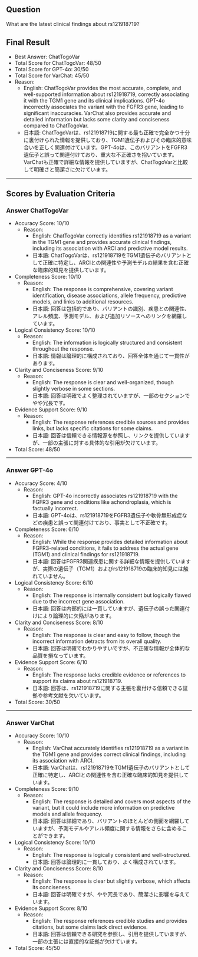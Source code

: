 ## Question

What are the latest clinical findings about rs121918719?

## Final Result

- Best Answer: ChatTogoVar
- Total Score for ChatTogoVar: 48/50
- Total Score for GPT-4o: 30/50
- Total Score for VarChat: 45/50
- Reason:
  - English: ChatTogoVar provides the most accurate, complete, and well-supported information about rs121918719, correctly associating it with the TGM1 gene and its clinical implications. GPT-4o incorrectly associates the variant with the FGFR3 gene, leading to significant inaccuracies. VarChat also provides accurate and detailed information but lacks some clarity and conciseness compared to ChatTogoVar.
  - 日本語: ChatTogoVarは、rs121918719に関する最も正確で完全かつ十分に裏付けられた情報を提供しており、TGM1遺伝子およびその臨床的意味合いを正しく関連付けています。GPT-4oは、このバリアントをFGFR3遺伝子と誤って関連付けており、重大な不正確さを招いています。VarChatも正確で詳細な情報を提供していますが、ChatTogoVarと比較して明確さと簡潔さに欠けています。

---

## Scores by Evaluation Criteria

### Answer ChatTogoVar
- Accuracy Score: 10/10
  - Reason: 
    - English: ChatTogoVar correctly identifies rs121918719 as a variant in the TGM1 gene and provides accurate clinical findings, including its association with ARCI and predictive model results.
    - 日本語: ChatTogoVarは、rs121918719をTGM1遺伝子のバリアントとして正確に特定し、ARCIとの関連性や予測モデルの結果を含む正確な臨床的知見を提供しています。
- Completeness Score: 10/10
  - Reason: 
    - English: The response is comprehensive, covering variant identification, disease associations, allele frequency, predictive models, and links to additional resources.
    - 日本語: 回答は包括的であり、バリアントの識別、疾患との関連性、アレル頻度、予測モデル、および追加リソースへのリンクを網羅しています。
- Logical Consistency Score: 10/10
  - Reason: 
    - English: The information is logically structured and consistent throughout the response.
    - 日本語: 情報は論理的に構成されており、回答全体を通じて一貫性があります。
- Clarity and Conciseness Score: 9/10
  - Reason: 
    - English: The response is clear and well-organized, though slightly verbose in some sections.
    - 日本語: 回答は明確でよく整理されていますが、一部のセクションでやや冗長です。
- Evidence Support Score: 9/10
  - Reason: 
    - English: The response references credible sources and provides links, but lacks specific citations for some claims.
    - 日本語: 回答は信頼できる情報源を参照し、リンクを提供していますが、一部の主張に対する具体的な引用が欠けています。
- Total Score: 48/50

---

### Answer GPT-4o
- Accuracy Score: 4/10
  - Reason: 
    - English: GPT-4o incorrectly associates rs121918719 with the FGFR3 gene and conditions like achondroplasia, which is factually incorrect.
    - 日本語: GPT-4oは、rs121918719をFGFR3遺伝子や軟骨無形成症などの疾患と誤って関連付けており、事実として不正確です。
- Completeness Score: 6/10
  - Reason: 
    - English: While the response provides detailed information about FGFR3-related conditions, it fails to address the actual gene (TGM1) and clinical findings for rs121918719.
    - 日本語: 回答はFGFR3関連疾患に関する詳細な情報を提供していますが、実際の遺伝子（TGM1）およびrs121918719の臨床的知見には触れていません。
- Logical Consistency Score: 6/10
  - Reason: 
    - English: The response is internally consistent but logically flawed due to the incorrect gene association.
    - 日本語: 回答は内部的には一貫していますが、遺伝子の誤った関連付けにより論理的に欠陥があります。
- Clarity and Conciseness Score: 8/10
  - Reason: 
    - English: The response is clear and easy to follow, though the incorrect information detracts from its overall quality.
    - 日本語: 回答は明確でわかりやすいですが、不正確な情報が全体的な品質を損なっています。
- Evidence Support Score: 6/10
  - Reason: 
    - English: The response lacks credible evidence or references to support its claims about rs121918719.
    - 日本語: 回答は、rs121918719に関する主張を裏付ける信頼できる証拠や参考文献を欠いています。
- Total Score: 30/50

---

### Answer VarChat
- Accuracy Score: 10/10
  - Reason: 
    - English: VarChat accurately identifies rs121918719 as a variant in the TGM1 gene and provides correct clinical findings, including its association with ARCI.
    - 日本語: VarChatは、rs121918719をTGM1遺伝子のバリアントとして正確に特定し、ARCIとの関連性を含む正確な臨床的知見を提供しています。
- Completeness Score: 9/10
  - Reason: 
    - English: The response is detailed and covers most aspects of the variant, but it could include more information on predictive models and allele frequency.
    - 日本語: 回答は詳細であり、バリアントのほとんどの側面を網羅していますが、予測モデルやアレル頻度に関する情報をさらに含めることができます。
- Logical Consistency Score: 10/10
  - Reason: 
    - English: The response is logically consistent and well-structured.
    - 日本語: 回答は論理的に一貫しており、よく構成されています。
- Clarity and Conciseness Score: 8/10
  - Reason: 
    - English: The response is clear but slightly verbose, which affects its conciseness.
    - 日本語: 回答は明確ですが、やや冗長であり、簡潔さに影響を与えています。
- Evidence Support Score: 8/10
  - Reason: 
    - English: The response references credible studies and provides citations, but some claims lack direct evidence.
    - 日本語: 回答は信頼できる研究を参照し、引用を提供していますが、一部の主張には直接的な証拠が欠けています。
- Total Score: 45/50
